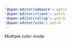 ```yaml
---
'@open-editor/webpack': patch
'@open-editor/client': patch
'@open-editor/rollup': patch
'@open-editor/vite': patch
---
```


Multiple color mode

